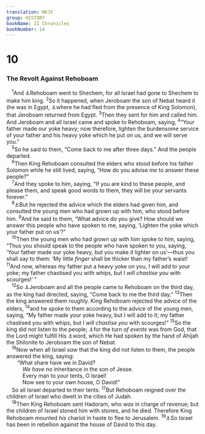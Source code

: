 ```yaml
---
translation: NKJV
group: HISTORY
bookName: II Chronicles 
bookNumber: 14
---
```


<div class="title"><h1>10</h1><h3>The Revolt Against Rehoboam</h3></div>
<span class="verse 2su_10_1"> <sup>1</sup>And <a data-toggle="tooltip" data-placement="bottom" title="1 Kin. 12:1–20">⚓</a>Rehoboam went to Shechem, for all Israel had gone to Shechem to make him king. </span>
<span class="verse 2su_10_2"><sup>2</sup>So it happened, when Jeroboam the son of Nebat heard <i>it</i> (he was in Egypt, <a data-toggle="tooltip" data-placement="bottom" title="1 Kin. 11:40">⚓</a>where he had fled from the presence of King Solomon), that Jeroboam returned from Egypt. </span>
<span class="verse 2su_10_3"><sup>3</sup>Then they sent for him and called him. And Jeroboam and all Israel came and spoke to Rehoboam, saying, </span>
<span class="verse 2su_10_4"><sup>4</sup>“Your father made our yoke heavy; now therefore, lighten the burdensome service of your father and his heavy yoke which he put on us, and we will serve you.”<br/></span>
<span class="verse 2su_10_5"> <sup>5</sup>So he said to them, “Come back to me after three days.” And the people departed.<br/></span>
<span class="verse 2su_10_6"> <sup>6</sup>Then King Rehoboam consulted the elders who stood before his father Solomon while he still lived, saying, “How do you advise <i>me</i> to answer these people?”<br/></span>
<span class="verse 2su_10_7"> <sup>7</sup>And they spoke to him, saying, “If you are kind to these people, and please them, and speak good words to them, they will be your servants forever.”<br/></span>
<span class="verse 2su_10_8"> <sup>8</sup><a data-toggle="tooltip" data-placement="bottom" title="1 Kin. 12:8–11">⚓</a>But he rejected the advice which the elders had given him, and consulted the young men who had grown up with him, who stood before him. </span>
<span class="verse 2su_10_9"><sup>9</sup>And he said to them, “What advice do you give? How should we answer this people who have spoken to me, saying, ‘Lighten the yoke which your father put on us’?”<br/></span>
<span class="verse 2su_10_10"> <sup>10</sup>Then the young men who had grown up with him spoke to him, saying, “Thus you should speak to the people who have spoken to you, saying, ‘Your father made our yoke heavy, but you make <i>it</i> lighter on us’—thus you shall say to them: ‘My little <i>finger</i> shall be thicker than my father’s waist! </span>
<span class="verse 2su_10_11"><sup>11</sup>And now, whereas my father put a heavy yoke on you, I will add to your yoke; my father chastised you with whips, but I <i>will</i> <i>chastise</i> <i>you</i> with scourges!’ ”<br/></span>
<span class="verse 2su_10_12"> <sup>12</sup>So <a data-toggle="tooltip" data-placement="bottom" title="1 Kin. 12:12–14">⚓</a>Jeroboam and all the people came to Rehoboam on the third day, as the king had directed, saying, “Come back to me the third day.” </span>
<span class="verse 2su_10_13"><sup>13</sup>Then the king answered them roughly. King Rehoboam rejected the advice of the elders, </span>
<span class="verse 2su_10_14"><sup>14</sup>and he spoke to them according to the advice of the young men, saying, “My father made your yoke heavy, but I will add to it; my father chastised you with whips, but I <i>will</i> <i>chastise</i> <i>you</i> with scourges!” </span>
<span class="verse 2su_10_15"><sup>15</sup>So the king did not listen to the people; <a data-toggle="tooltip" data-placement="bottom" title="Judg. 14:4; 1 Chr. 5:22; 2 Chr. 11:4; 22:7">⚓</a>for the turn <i>of</i> <i>events</i> was from God, that the Lord might fulfill His <a data-toggle="tooltip" data-placement="bottom" title="1 Kin. 11:29–39">⚓</a>word, which He had spoken by the hand of Ahijah the Shilonite to Jeroboam the son of Nebat.<br/></span>
<span class="verse 2su_10_16"> <sup>16</sup>Now when all Israel <i>saw</i> that the king did not listen to them, the people answered the king, saying:<br/>  “What share have we in David?<br/>   <i>We</i> <i>have</i> no inheritance in the son of Jesse.<br/>   Every man to your tents, O Israel!<br/>   Now see to your own house, O David!”<br/> So all Israel departed to their tents. </span>
<span class="verse 2su_10_17"><sup>17</sup>But Rehoboam reigned over the children of Israel who dwelt in the cities of Judah.<br/></span>
<span class="verse 2su_10_18"> <sup>18</sup>Then King Rehoboam sent Hadoram, who <i>was</i> in charge of revenue; but the children of Israel stoned him with stones, and he died. Therefore King Rehoboam mounted <i>his</i> chariot in haste to flee to Jerusalem. </span>
<span class="verse 2su_10_19"><sup>19</sup><a data-toggle="tooltip" data-placement="bottom" title="1 Kin. 12:19">⚓</a>So Israel has been in rebellion against the house of David to this day.<br/></span>
